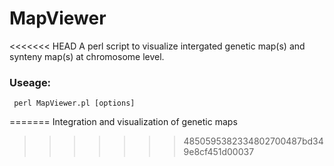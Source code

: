 # MapViewer
<<<<<<< HEAD
 A perl script to visualize intergated genetic map(s) and synteny map(s) at chromosome level.
 

 ### **Useage:**
     perl MapViewer.pl [options]



	
=======
Integration and visualization of genetic maps
>>>>>>> 4850595382334802700487bd349e8cf451d00037
